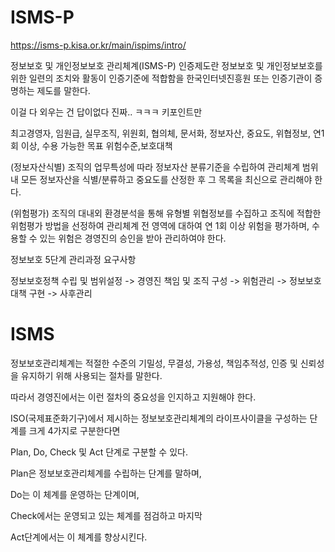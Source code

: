 # ISMS-P

https://isms-p.kisa.or.kr/main/ispims/intro/

정보보호 및 개인정보보호 관리체계(ISMS-P) 인증제도란 정보보호 및 개인정보보호를 위한 일련의 조치와 활동이 인증기준에 적합함을 한국인터넷진흥원 또는 인증기관이 증명하는 제도를 말한다.

이걸 다 외우는 건 답이없다 진짜.. ㅋㅋㅋ 키포인트만

최고경영자, 임원급, 실무조직, 위원회, 협의체, 문서화, 정보자산, 중요도, 위협정보, 연1회 이상, 수용 가능한 목표 위험수준,보호대책

(정보자산식별) 조직의 업무특성에 따라 정보자산 분류기준을 수립하여 관리체계 범위 내 모든 정보자산을 식별/분류하고 중요도를 산정한 후 그 목록을 최신으로 관리해야 한다.

(위험평가) 조직의 대내외 환경분석을 통해 유형별 위협정보를 수집하고 조직에 적합한 위험평가 방법을 선정하여 관리체계 전 영역에 대하여 연 1회 이상 위험을 평가하며, 수용할 수 있는 위험은 경영진의 승인을 받아 관리하여야 한다.

정보보호 5단계 관리과정 요구사항

정보보호정책 수립 및 범위설정 -> 경영진 책임 및 조직 구성 -> 위험관리 -> 정보보호대책 구현 -> 사후관리

# ISMS

정보보호관리체계는 적절한 수준의 기밀성, 무결성, 가용성, 책임추적성, 인증 및 신뢰성을 유지하기 위해 사용되는 절차를 말한다.

따라서 경영진에서는 이런 절차의 중요성을 인지하고 지원해야 한다.

ISO(국제표준화기구)에서 제시하는 정보보호관리체계의 라이프사이클을 구성하는 단계를 크게 4가지로 구분한다면 

Plan, Do, Check 및 Act 단계로 구분할 수 있다.

Plan은 정보보호관리체계를 수립하는 단계를 말하며,

Do는 이 체계를 운영하는 단계이며,

Check에서는 운영되고 있는 체계를 점검하고 마지막

Act단계에서는 이 체계를 향상시킨다.
